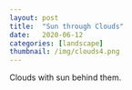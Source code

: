 ```yaml
---
layout: post
title:  "Sun through Clouds"
date:   2020-06-12
categories: [landscape]
thumbnail: /img/clouds4.png
---
```


Clouds with sun behind them.

<img src="{{ '/img/clouds4.png' | relative_url }}" alt="">
